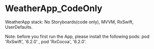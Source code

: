 # WeatherApp_CodeOnly
WeatherApp stack: No Storyboards(code only), MVVM, RxSwift, UserDefaults.

Note: before you first run the App, please install the following pods: pod 'RxSwift', '6.2.0' , pod 'RxCocoa', '6.2.0'.
